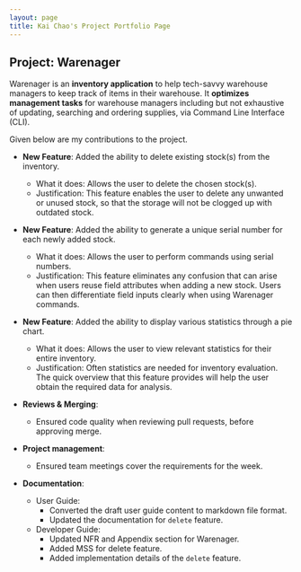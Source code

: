 ```yaml
---
layout: page
title: Kai Chao's Project Portfolio Page
---
```


## Project: Warenager

Warenager is an **inventory application** to help tech-savvy warehouse managers to keep track of items in their warehouse.
It **optimizes management tasks** for warehouse managers including but not exhaustive of updating,
searching and ordering supplies, via Command Line Interface (CLI).

Given below are my contributions to the project.

* **New Feature**: Added the ability to delete existing stock(s) from the inventory.
  * What it does: Allows the user to delete the chosen stock(s).
  * Justification: This feature enables the user to delete any unwanted or unused stock, so that
    the storage will not be clogged up with outdated stock.

* **New Feature**: Added the ability to generate a unique serial number for each newly added stock.
  * What it does: Allows the user to perform commands using serial numbers.
  * Justification: This feature eliminates any confusion that can arise when users reuse field attributes when
   adding a new stock. Users can then differentiate field inputs clearly when using Warenager commands.
   
* **New Feature**: Added the ability to display various statistics through a pie chart.
  * What it does: Allows the user to view relevant statistics for their entire inventory.
  * Justification: Often statistics are needed for inventory evaluation. The quick overview that this feature
    provides will help the user obtain the required data for analysis.

* **Reviews & Merging**:
  * Ensured code quality when reviewing pull requests, before approving merge.

* **Project management**:
  * Ensured team meetings cover the requirements for the week.

* **Documentation**:
  * User Guide:
    * Converted the draft user guide content to markdown file format.
    * Updated the documentation for `delete` feature.
  * Developer Guide:
    * Updated NFR and Appendix section for Warenager.
    * Added MSS for delete feature.
    * Added implementation details of the `delete` feature.
